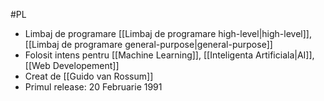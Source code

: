 #PL

- Limbaj de programare [[Limbaj de programare high-level|high-level]], [[Limbaj de programare general-purpose|general-purpose]]
- Folosit intens pentru [[Machine Learning]], [[Inteligenta Artificiala|AI]], [[Web Developement]]
- Creat de [[Guido van Rossum]]
- Primul release: 20 Februarie 1991